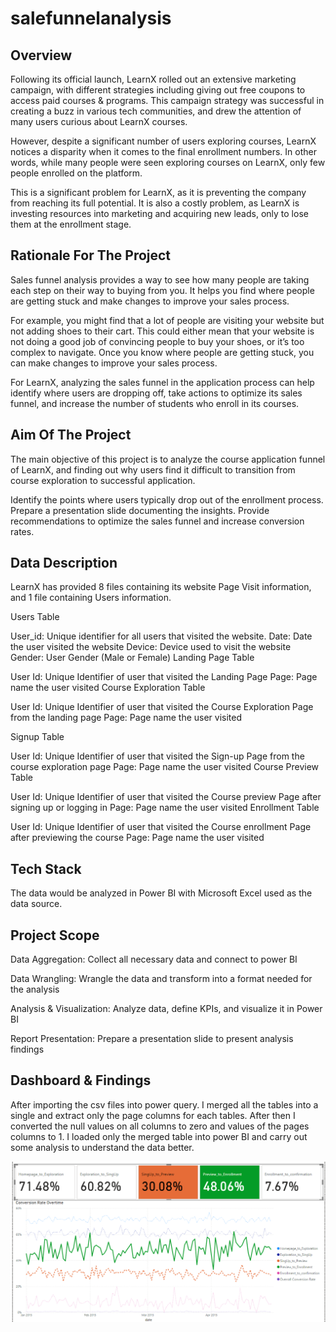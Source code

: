 # salefunnelanalysis

## Overview

Following its official launch, LearnX rolled out an extensive marketing campaign, with different strategies including giving out free coupons to access paid courses & programs. This campaign strategy was successful in creating a buzz in various tech communities, and drew the attention of many users curious about LearnX courses. 

 
However, despite a significant number of users exploring courses, LearnX notices a disparity when it comes to the final enrollment numbers. In other words, while many people were seen exploring courses on LearnX, only few people enrolled on the platform.

 
This is a significant problem for LearnX, as it is preventing the company from reaching its full potential. It is also a costly problem, as LearnX is investing resources into marketing and acquiring new leads, only to lose them at the enrollment stage.

## Rationale For The Project
Sales funnel analysis provides a way to see how many people are taking each step on their way to buying from you. It helps you find where people are getting stuck and make changes to improve your sales process.

For example, you might find that a lot of people are visiting your website but not adding shoes to their cart. This could either mean that your website is not doing a good job of convincing people to buy your shoes, or it’s too complex to navigate. Once you know where people are getting stuck, you can make changes to improve your sales process. 

For LearnX, analyzing the sales funnel in the application process can help identify where users are dropping off, take actions to optimize its sales funnel, and  increase the number of students who enroll in its courses.

## Aim Of The Project
The main objective of this project is to analyze the course application funnel of LearnX, and finding out why users find it difficult to transition from course exploration to successful application.

 Identify the points where users typically drop out of the enrollment process. 
 Prepare a presentation slide documenting the insights. 
 Provide recommendations to optimize the sales funnel and increase conversion rates. 

 ## Data Description
 
LearnX has provided 8 files containing its website Page Visit information, and 1 file containing Users information. 

Users Table

 User_id: Unique identifier for all users that visited the website. 
 Date: Date the user visited the website 
 Device: Device used to visit the website  
 Gender: User Gender (Male or Female) 
Landing Page Table

 User Id: Unique Identifier of user that visited the Landing Page 
 Page: Page name the user visited 
Course Exploration Table

 User Id: Unique Identifier of user that visited the Course Exploration Page from the landing page 
Page: Page name the user visited

Signup Table

 User Id: Unique Identifier of user that visited the Sign-up Page from the course exploration page 
 Page: Page name the user visited 
Course Preview Table

 User Id: Unique Identifier of user that visited the Course preview Page after signing up or logging in 
 Page: Page name the user visited 
Enrollment Table

 User Id: Unique Identifier of user that visited the Course enrollment Page after previewing the course 
 Page: Page name the user visited 

 ## Tech Stack
 
The data would be analyzed in Power BI with Microsoft Excel used as the data source.

## Project Scope

Data Aggregation: Collect all necessary data and connect to power  BI

Data Wrangling: Wrangle the data and transform into a format needed for the analysis

Analysis & Visualization: Analyze data, define KPIs, and visualize it in Power BI

Report Presentation: Prepare a presentation slide to present analysis findings

## Dashboard & Findings
After importing the csv files into power query. I merged all the tables into a single and extract only the page columns for each tables. After then I converted the null values on all columns to zero and values of the pages columns to 1. I loaded only the merged table into power BI and carry out some analysis to understand the data better.


![Page Trend](https://github.com/adetonayusuf/salefunnelanalysis/blob/main/Page%20Trend.png)

